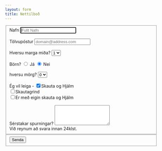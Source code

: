 ```yaml
---
layout: form
title: Nettilboð
---
```

<form>
  <fieldset class="account-info">
    <label for='nafn'> Nafn </label>
    <input id="nafn" type="text" name="name" placeholder="Fullt Nafn" required autofocus>
    <br>
    <br>
    <label for='email'> Tölvupóstur </label>
    <input id='email' type="email" name="email" placeholder="domain@address.com" required>
    <br>
    <br>
    <label for='midar'> Hversu marga miða? </label>
    <select id='midar' name="midar">
    <option value="1" selected>1</option>
    <option value="2">2</option>
    <option value="3">3</option>
    <option value="4">4</option>
    <option value="5">5</option>
    </select>
    <br>
    <br>
    <label for='born'> Börn? </label>
    <input id='born' type="radio" name="born" value="Yes"> Já
    <input id='born' type="radio" name="born" value="No" checked> Nei
    <br>
    <Br>
    <label for='fjoldi'> hversu mörg? </label> 
        <select id='fjoldi' name="bornfjoldi">
        <option value="0" selected>0</option>
        <option value="1">1</option>
        <option value="2">2</option>
        <option value="3">3</option>
        <option value="4">4</option>
        <option value="5">5</option>
        </select>
    <br>
    <br>
    <label for='leiga'> Ég vil leiga - </label> 
      <input id='leiga' type="checkbox" name="SogH" value="skautaoghjalm" checked>Skauta og Hjálm
      <br>
      <input id='leiga' type="checkbox" name="grind" value="skautagrind">Skautagrind
      <br>
      <input id='leiga' type="checkbox" name="eignSogH"           value="eigin">Er með eigin skauta og Hjálm
    <br>
    <br>
    <label for='spurning'> Sérstakar spurningar? </label> 
        <textarea id='spurning' rows="4" name="comment" required></textarea>
    <br>
    Við reynum að svara innan 24klst. 
  </fieldset>
  <div class="buttonholder">
  <fieldset class="account-action">
    <input class="btn" type="submit" name="submit" value="Senda">
  </fieldset>
  </div>
</form>
